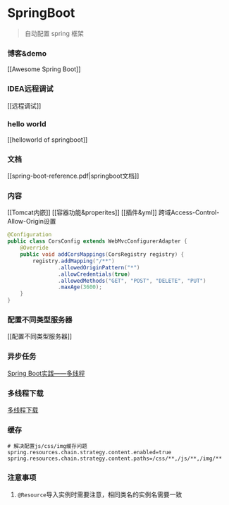 # SpringBoot
> 自动配置 spring 框架
### 博客&demo
[[Awesome Spring Boot]]
### IDEA远程调试
[[远程调试]]
### hello world
[[helloworld of springboot]]
### 文档
[[spring-boot-reference.pdf|springboot文档]]
### 内容
[[Tomcat内嵌]]
[[容器功能&properites]]
[[插件&yml]]
跨域Access-Control-Allow-Origin设置
```java
@Configuration  
public class CorsConfig extends WebMvcConfigurerAdapter {  
    @Override  
    public void addCorsMappings(CorsRegistry registry) {  
        registry.addMapping("/**")  
                .allowedOriginPattern("*")  
                .allowCredentials(true)  
                .allowedMethods("GET", "POST", "DELETE", "PUT") 
                .maxAge(3600);  
    }
}
```
### 配置不同类型服务器
[[配置不同类型服务器]]
### 异步任务
[Spring Boot实践——多线程](https://www.cnblogs.com/onlymate/p/9686740.html)
### 多线程下载
[多线程下载](https://blog.csdn.net/weixin_39717692/article/details/112282654)
### 缓存
```properties
# 解决配置js/css/img缓存问题
spring.resources.chain.strategy.content.enabled=true
spring.resources.chain.strategy.content.paths=/css/**,/js/**,/img/**
```
### 注意事项
1. `@Resource`导入实例时需要注意，相同类名的实例名需要一致